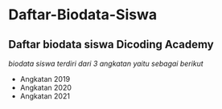 Daftar-Biodata-Siswa
==
Daftar biodata siswa Dicoding Academy
--

*biodata siswa terdiri dari 3 angkatan yaitu sebagai berikut*
- Angkatan 2019
- Angkatan 2020
- Angkatan 2021
